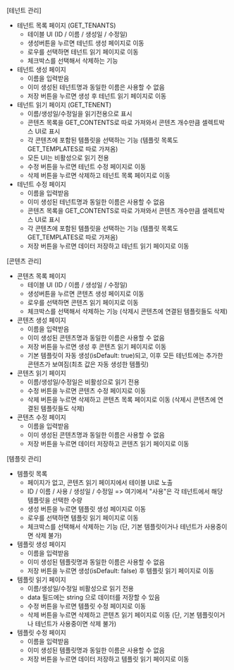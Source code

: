 [테넌트 관리]
- 테넌트 목록 페이지 (GET_TENANTS)
  - 테이블 UI (ID / 이름 / 생성일 / 수정일)
  - 생성버튼을 누르면 테넌트 생성 페이지로 이동
  - 로우를 선택하면 테넌트 읽기 페이지로 이동
  - 체크박스를 선택해서 삭제하는 기능
- 테넌트 생성 페이지
  - 이름을 입력받음
  - 이미 생성된 테넌트명과 동일한 이름은 사용할 수 없음
  - 저장 버튼을 누르면 생성 후 테넌트 읽기 페이지로 이동
- 테넌트 읽기 페이지 (GET_TENENT)
  - 이름/생성일/수정일을 읽기전용으로 표시
  - 콘텐츠 목록을 GET_CONTENTS로 따로 가져와서 콘텐츠 개수만큼 셀렉트박스 UI로 표시
  - 각 콘텐츠에 포함된 템플릿을 선택하는 기능 (템플릿 목록도 GET_TEMPLATES로 따로 가져옴)
  - 모든 UI는 비활성으로 읽기 전용
  - 수정 버튼을 누르면 테넌트 수정 페이지로 이동
  - 삭제 버튼을 누르면 삭제하고 테넌트 목록 페이지로 이동
- 테넌트 수정 페이지
  - 이름을 입력받음
  - 이미 생성된 테넌트명과 동일한 이름은 사용할 수 없음
  - 콘텐츠 목록을 GET_CONTENTS로 따로 가져와서 콘텐츠 개수만큼 셀렉트박스 UI로 표시
  - 각 콘텐츠에 포함된 템플릿을 선택하는 기능 (템플릿 목록도 GET_TEMPLATES로 따로 가져옴)
  - 저장 버튼을 누르면 데이터 저장하고 테넌트 읽기 페이지로 이동

[콘텐츠 관리]
- 콘텐츠 목록 페이지
  - 테이블 UI (ID / 이름 / 생성일 / 수정일)
  - 생성버튼을 누르면 콘텐츠 생성 페이지로 이동
  - 로우를 선택하면 콘텐츠 읽기 페이지로 이동
  - 체크박스를 선택해서 삭제하는 기능 (삭제시 콘텐츠에 연결된 템플릿들도 삭제)
- 콘텐츠 생성 페이지
  - 이름을 입력받음
  - 이미 생성된 콘텐츠명과 동일한 이름은 사용할 수 없음
  - 저장 버튼을 누르면 생성 후 콘텐츠 읽기 페이지로 이동
  - 기본 템플릿이 자동 생성(isDefault: true)되고, 이후 모든 테넌트에는 추가한 콘텐츠가 보여짐(최초 값은 자동 생성한 템플릿)
- 콘텐츠 읽기 페이지
  - 이름/생성일/수정일은 비활성으로 읽기 전용
  - 수정 버튼을 누르면 콘텐츠 수정 페이지로 이동
  - 삭제 버튼을 누르면 삭제하고 콘텐츠 목록 페이지로 이동 (삭제시 콘텐츠에 연결된 템플릿들도 삭제)
- 콘텐츠 수정 페이지
  - 이름을 입력받음
  - 이미 생성된 콘텐츠명과 동일한 이름은 사용할 수 없음
  - 저장 버튼을 누르면 데이터 저장하고 콘텐츠 읽기 페이지로 이동

[템플릿 관리]
- 템플릿 목록
  - 페이지가 없고, 콘텐츠 읽기 페이지에서 테이블 UI로 노출
  - ID / 이름 / 사용 / 생성일 / 수정일 => 여기에서 "사용"은 각 테넌트에서 해당 템플릿을 선택한 수량
  - 생성 버튼을 누르면 템플릿 생성 페이지로 이동
  - 로우를 선택하면 템플릿 읽기 페이지로 이동
  - 체크박스를 선택해서 삭제하는 기능 (단, 기본 템플릿이거나 테넌트가 사용중이면 삭제 불가)
- 템플릿 생성 페이지
  - 이름을 입력받음
  - 이미 생성된 템플릿명과 동일한 이름은 사용할 수 없음
  - 저장 버튼을 누르면 생성(isDefault: false) 후 템플릿 읽기 페이지로 이동
- 템플릿 읽기 페이지
  - 이름/생성일/수정일 비활성으로 읽기 전용
  - data 필드에는 string 으로 데이터를 저장할 수 있음
  - 수정 버튼을 누르면 템플릿 수정 페이지로 이동
  - 삭제 버튼을 누르면 삭제하고 콘텐츠 읽기 페이지로 이동 (단, 기본 템플릿이거나 테넌트가 사용중이면 삭제 불가)
- 템플릿 수정 페이지
  - 이름을 입력받음
  - 이미 생성된 템플릿명과 동일한 이름은 사용할 수 없음
  - 저장 버튼을 누르면 데이터 저장하고 템플릿 읽기 페이지로 이동
